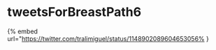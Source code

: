 # tweetsForBreastPath6

{% embed url="https://twitter.com/tralimiguel/status/1148902089604653056% }

